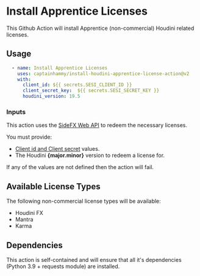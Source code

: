 # Install Apprentice Licenses

This Github Action will install Apprentice (non-commercial) Houdini related licenses.

## Usage

```yaml
  - name: Install Apprentice Licenses
    uses: captainhammy/install-houdini-apprentice-license-action@v2
    with:
      client_id: ${{ secrets.SESI_CLIENT_ID }}
      client_secret_key:  ${{ secrets.SESI_SECRET_KEY }}
      houdini_version: 19.5
```

### Inputs

This action uses the [SideFX Web API](https://www.sidefx.com/docs/api/) to redeem the necessary licenses.

You must provide:
- [Client id and Client secret](https://www.sidefx.com/docs/api/credentials/index.html) values.
- The Houdini **{major.minor}** version to redeem a license for.

If any of the values are not defined then the action will fail.

## Available License Types

The following non-commercial license types will be available:
- Houdini FX
- Mantra
- Karma

## Dependencies

This action is self-contained and will ensure that all it's dependencies (Python 3.9 + requests module) are installed.
